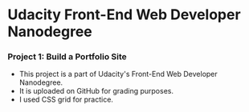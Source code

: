 # Udacity Front-End Web Developer Nanodegree

### Project 1: Build a Portfolio Site

- This project is a part of Udacity's Front-End Web Developer Nanodegree. 
- It is uploaded on GitHub for grading purposes.
- I used CSS grid for practice.
